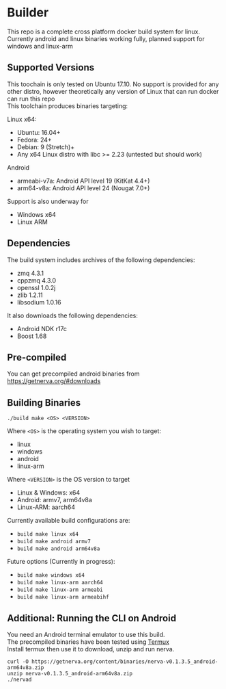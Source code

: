 # Builder

This repo is a complete cross platform docker build system for linux. 
Currently android and linux binaries working fully, planned support for windows and linux-arm

## Supported Versions

This toochain is only tested on Ubuntu 17.10. No support is provided for any other distro, however theoretically any version of Linux that can run docker can run this repo  
This toolchain produces binaries targeting:  

Linux x64:
- Ubuntu: 16.04+
- Fedora: 24+
- Debian: 9 (Stretch)+
- Any x64 Linux distro with libc >= 2.23 (untested but should work)

Android
- armeabi-v7a: Android API level 19 (KitKat 4.4+)
- arm64-v8a: Android API level 24 (Nougat 7.0+) 

Support is also underway for

- Windows x64
- Linux ARM

## Dependencies

The build system includes archives of the following dependencies:
- zmq 4.3.1
- cppzmq 4.3.0
- openssl 1.0.2j
- zlib 1.2.11
- libsodium 1.0.16

It also downloads the following dependencies:
- Android NDK r17c
- Boost 1.68

## Pre-compiled

You can get precompiled android binaries from  
https://getnerva.org/#downloads

## Building Binaries

`./build make <OS> <VERSION>` 

Where `<OS>` is the operating system you wish to target:  
- linux  
- windows  
- android  
- linux-arm

Where `<VERSION>` is the OS version to target  
- Linux & Windows: x64
- Android: armv7, arm64v8a
- Linux-ARM: aarch64

Currently available build configurations are:
- `build make linux x64`
- `build make android armv7`
- `build make android arm64v8a`

Future options (Currently in progress):
- `build make windows x64`
- `build make linux-arm aarch64`
- `build make linux-arm armeabi`
- `build make linux-arm armeabihf`

## Additional: Running the CLI on Android

You need an Android terminal emulator to use this build.  
The precompiled binaries have been tested using [Termux](https://play.google.com/store/apps/details?id=com.termux)  
Install termux then use it to download, unzip and run nerva.

`curl -O https://getnerva.org/content/binaries/nerva-v0.1.3.5_android-arm64v8a.zip`  
`unzip nerva-v0.1.3.5_android-arm64v8a.zip`  
`./nervad` 